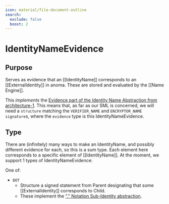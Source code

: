 ```yaml
---
icon: material/file-document-outline
search:
  exclude: false
  boost: 2
---
```


# IdentityNameEvidence

## Purpose

<!-- --8<-- [start:purpose] -->
Serves as evidence that an [[IdentityName]] corresponds to an [[ExternalIdentity]] in anoma.
These are stored and evaluated by the [[Name Engine]].

This _implements_ the [Evidence part of the Identity Name Abstraction from architecture-1](../../../architecture-1/abstractions/identity.md#identity-names).
This means that, as far as our SML is concerned, we will need a `structure` matching the `VERIFIER_NAME` and `ENCRYPTOR_NAME` `signature`s,  where the `evidence` type is this IdentityNameEvidence.
<!-- --8<-- [end:purpose] -->

## Type

<!-- --8<-- [start:type] -->
There are (infinitely) many ways to make an IdentityName, and possibly different evidence for each, so this is a sum type.
Each element here corresponds to a specific element of [[IdentityName]].
At the moment, we support 1 types of IdentityNameEvidence:

One of:
- `DOT`
  - Structure a signed statement from Parent designating that some [[ExternalIdentity]] corresponds to Child.
  - These implement the ["." Notation Sub-Identity abstraction](../../../architecture-1/abstractions/identity.md#-notation).
<!-- --8<-- [end:type] -->
